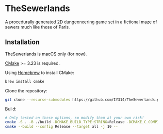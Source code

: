 # TheSewerlands
A procedurally generated 2D dungeoneering game set in a fictional maze of sewers much like those of Paris.

## Installation
TheSewerlands is macOS only (for now).

[CMake](https://cmake.org/download/) >= 3.23 is required.

Using [Homebrew](https://brew.sh/) to install CMake:
```sh
brew install cmake
```

Clone the repository:
```sh
git clone --recurse-submodules https://github.com/IY314/TheSewerlands.git
```

Build:
```sh
# Only tested on these options, so modify them at your own risk!
cmake -S . -B ./build -DCMAKE_BUILD_TYPE:STRING=Release -DCMAKE_C_COMPILER:FILEPATH=clang -DCMAKE_CXX_COMPILER:FILEPATH=clang++ --no-warn-unused-cli -G "Ninja"
cmake --build --config Release --target all -j 10 --
```
